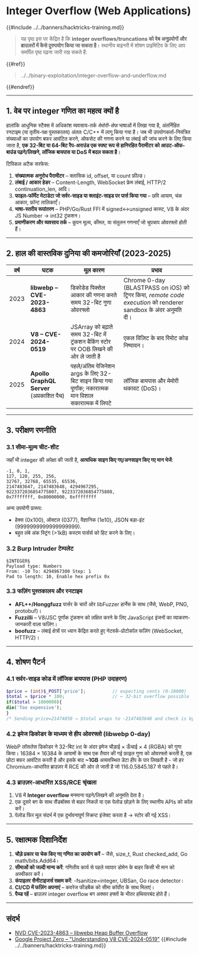 # Integer Overflow (Web Applications)

{{#include ../../banners/hacktricks-training.md}}

> यह पृष्ठ इस पर केंद्रित है कि **integer overflows/truncations को वेब अनुप्रयोगों और ब्राउज़रों में कैसे दुरुपयोग किया जा सकता है**।  स्थानीय बाइनरी में शोषण प्राइमिटिव के लिए आप समर्पित पृष्ठ पढ़ना जारी रख सकते हैं:
>
>
{{#ref}}
> ../../binary-exploitation/integer-overflow-and-underflow.md
>
{{#endref}}

---

## 1. वेब पर integer गणित का महत्व क्यों है

हालांकि आधुनिक स्टैक्स में अधिकांश व्यवसाय-तर्क *मेमोरी-सेफ* भाषाओं में लिखा गया है, अंतर्निहित रनटाइम (या तृतीय-पक्ष पुस्तकालय) अंततः C/C++ में लागू किया गया है।  जब भी उपयोगकर्ता-नियंत्रित संख्याओं का उपयोग बफर आवंटित करने, ऑफसेट की गणना करने या लंबाई की जांच करने के लिए किया जाता है, **एक 32-बिट या 64-बिट रैप-अराउंड एक स्पष्ट रूप से हानिरहित पैरामीटर को आउट-ऑफ-बाउंड पढ़ने/लिखने, लॉजिक बायपास या DoS में बदल सकता है**।

टिपिकल अटैक सरफेस:

1. **संख्यात्मक अनुरोध पैरामीटर** – क्लासिक id, offset, या count फ़ील्ड।
2. **लंबाई / आकार हेडर** – Content-Length, WebSocket फ्रेम लंबाई, HTTP/2 continuation_len, आदि।
3. **फाइल-फॉर्मेट मेटाडेटा जो सर्वर-साइड या क्लाइंट-साइड पर पार्स किया गया** – छवि आयाम, चंक आकार, फ़ॉन्ट तालिकाएँ।
4. **भाषा-स्तरीय रूपांतरण** – PHP/Go/Rust FFI में signed↔unsigned कास्ट, V8 के अंदर JS Number → int32 ट्रंकशन।
5. **प्रमाणीकरण और व्यवसाय तर्क** – कूपन मूल्य, कीमत, या संतुलन गणनाएँ जो चुपचाप ओवरफ्लो होती हैं।

---

## 2. हाल की वास्तविक दुनिया की कमजोरियाँ (2023-2025)

| वर्ष | घटक | मूल कारण | प्रभाव |
|------|-----------|-----------|--------|
| 2023 | **libwebp – CVE-2023-4863** | डिकोडेड पिक्सेल आकार की गणना करते समय 32-बिट गुणा ओवरफ्लो | Chrome 0-day (BLASTPASS on iOS) को ट्रिगर किया, *remote code execution* को renderer sandbox के अंदर अनुमति दी।  |
| 2024 | **V8 – CVE-2024-0519** | JSArray को बढ़ाते समय 32-बिट में ट्रंकशन बैकिंग स्टोर पर OOB लिखने की ओर ले जाती है | एकल विज़िट के बाद रिमोट कोड निष्पादन।  |
| 2025 | **Apollo GraphQL Server** (अप्रकाशित पैच) | पहले/अंतिम पेजिनेशन args के लिए 32-बिट साइन किया गया पूर्णांक; नकारात्मक मान विशाल सकारात्मक में लिपटे | लॉजिक बायपास और मेमोरी थकावट (DoS)। |

---

## 3. परीक्षण रणनीति

### 3.1 सीमा-मूल्य चीट-शीट

जहाँ भी integer की अपेक्षा की जाती है, **अत्यधिक साइन किए गए/अनसाइन किए गए मान भेजें**:
```
-1, 0, 1,
127, 128, 255, 256,
32767, 32768, 65535, 65536,
2147483647, 2147483648, 4294967295,
9223372036854775807, 9223372036854775808,
0x7fffffff, 0x80000000, 0xffffffff
```
अन्य उपयोगी प्रारूप:
* हेक्स (0x100), ऑक्टल (0377), वैज्ञानिक (1e10), JSON बड़ा-इंट (9999999999999999999).
* बहुत लंबे अंक स्ट्रिंग (>1kB) कस्टम पार्सर्स को हिट करने के लिए।

### 3.2 Burp Intruder टेम्पलेट
```
§INTEGER§
Payload type: Numbers
From: -10 To: 4294967300 Step: 1
Pad to length: 10, Enable hex prefix 0x
```
### 3.3 फज़िंग पुस्तकालय और रनटाइम

* **AFL++/Honggfuzz** पार्सर के चारों ओर libFuzzer हार्नेस के साथ (जैसे, WebP, PNG, protobuf)।
* **Fuzzilli** – V8/JSC पूर्णांक ट्रंकशन को लक्षित करने के लिए JavaScript इंजनों का व्याकरण-जानकारी वाला फज़िंग।
* **boofuzz** – लंबाई क्षेत्रों पर ध्यान केंद्रित करते हुए नेटवर्क-प्रोटोकॉल फज़िंग (WebSocket, HTTP/2)।

---

## 4. शोषण पैटर्न

### 4.1 सर्वर-साइड कोड में लॉजिक बायपास (PHP उदाहरण)
```php
$price = (int)$_POST['price'];          // expecting cents (0-10000)
$total = $price * 100;                  // ← 32-bit overflow possible
if($total > 1000000){
die('Too expensive');
}
/* Sending price=21474850 → $total wraps to ‑2147483648 and check is bypassed */
```
### 4.2 इमेज डिकोडर के माध्यम से हीप ओवरफ्लो (libwebp 0-day)
WebP लॉसलेस डिकोडर ने 32-बिट int के अंदर इमेज चौड़ाई × ऊँचाई × 4 (RGBA) को गुणा किया। 16384 × 16384 के आयामों के साथ एक तैयार की गई फ़ाइल गुणा को ओवरफ्लो करती है, एक छोटा बफर आवंटित करती है और इसके बाद **~1GB** अव्यवस्थित डेटा हीप के पार लिखती है - जो हर Chromium-आधारित ब्राउज़र में RCE की ओर ले जाती है जो 116.0.5845.187 से पहले है।

### 4.3 ब्राउज़र-आधारित XSS/RCE श्रृंखला
1. V8 में **Integer overflow** मनमाना पढ़ने/लिखने की अनुमति देता है।
2. एक दूसरे बग के साथ सैंडबॉक्स से बाहर निकलें या एक पेलोड छोड़ने के लिए स्थानीय APIs को कॉल करें।
3. पेलोड फिर मूल संदर्भ में एक दुर्भावनापूर्ण स्क्रिप्ट इंजेक्ट करता है → स्टोर की गई XSS।

---

## 5. रक्षात्मक दिशानिर्देश

1. **चौड़े प्रकार या चेक किए गए गणित का उपयोग करें** – जैसे, size_t, Rust checked_add, Go math/bits.Add64।
2. **सीमाओं को जल्दी मान्य करें**: गणितीय कार्य से पहले व्यापार डोमेन के बाहर किसी भी मान को अस्वीकार करें।
3. **कंपाइलर सैनीटाइजर्स सक्षम करें**: -fsanitize=integer, UBSan, Go race detector।
4. **CI/CD में फज़िंग अपनाएं** – कवरेज फीडबैक को सीमा कॉर्पोरा के साथ मिलाएं।
5. **पैच्ड रहें** – ब्राउज़र integer overflow बग अक्सर हफ्तों के भीतर हथियारबंद होते हैं।

---

## संदर्भ

* [NVD CVE-2023-4863 – libwebp Heap Buffer Overflow](https://nvd.nist.gov/vuln/detail/CVE-2023-4863)
* [Google Project Zero – "Understanding V8 CVE-2024-0519"](https://googleprojectzero.github.io/)
{{#include ../../banners/hacktricks-training.md}}
